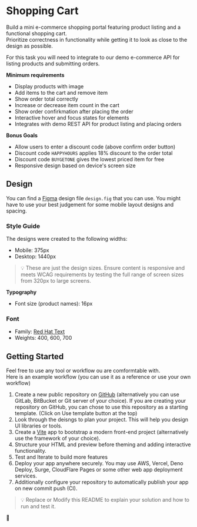 # Shopping Cart

Build a mini e-commerce shopping portal featuring product listing and a functional shopping cart.\
Prioritize correctness in functionality while getting it to look as close to the design as possible.

For this task you will need to integrate to our demo e-commerce API for listing products and submitting orders.

**Minimum requirements**

- Display products with image
- Add items to the cart and remove item
- Show order total correctly
- Increase or decrease item count in the cart
- Show order confirkmation after placing the order
- Interactive hover and focus states for elements
- Integrates with demo REST API for product listing and placing orders

**Bonus Goals**

- Allow users to enter a discount code (above confirm order button)
- Discount code `HAPPYHOURS` applies 18% discount to the order total
- Discount code `BUYGETONE` gives the lowest priced item for free
- Responsive design based on device's screen size

## Design

You can find a [Figma](https://figma.com) design file `design.fig` that you can use.
You might have to use your best judgement for some mobile layout designs and spacing.

### Style Guide

The designs were created to the following widths:

- Mobile: 375px
- Desktop: 1440px

> 💡 These are just the design sizes. Ensure content is responsive and meets WCAG requirements by testing the full range of screen sizes from 320px to large screens.

**Typography**

- Font size (product names): 16px

### Font

- Family: [Red Hat Text](https://fonts.google.com/specimen/Red+Hat+Text)
- Weights: 400, 600, 700

## Getting Started

Feel free to use any tool or workflow ou are comformtable with.\
Here is an example workflow (you can use it as a reference or use your own workflow)

1. Create a new public repository on [GitHub](https://github.com) (alternatively you can use GitLab, BitBucket or Git server of your choice).
   If you are creating your repository on GitHub, you can chose to use this repository as a starting template. (Click on Use template button at the top)
2. Look through the deisngs to plan your project. This will help you design UI libraries or tools.
3. Create a [Vite](https://vite.dev) app to bootstrap a modern front-end project (alternatively use the framework of your choice).
4. Structure your HTML and preview before theming and adding interactive functionality.
5. Test and Iterate to build more features
6. Deploy your app anywhere securely. You may use AWS, Vercel, Deno Deploy, Surge, CloudFlare Pages or some other web app deployment services.
7. Additionally configure your repository to automatically publish your app on new commit push (CI).

> 💡 Replace or Modify this README to explain your solution and how to run and test it.

🚀
